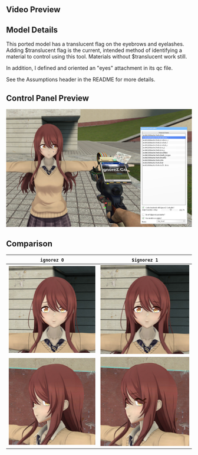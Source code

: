 ## Video Preview

[](https://github.com/user-attachments/assets/d9520bc3-2217-42c2-ab03-d89a4ce16e0d)

## Model Details

This ported model has a translucent flag on the eyebrows and eyelashes. Adding $translucent flag is the current, intended method of identifying a material to control using this tool. Materials without $translucent work still.

In addition, I defined and oriented an "eyes" attachment in its qc file. 

See the Assumptions header in the README for more details.

## Control Panel Preview

![](../media/izc-cpanel.png)

## Comparison

`ignorez 0`             |  `$ignorez 1` 
:-------------------------:|:-------------------------:
![](../media/izc-before1.jpg)  |  ![](../media/izc-after1.jpg)
![](../media/izc-before2.jpg)  |  ![](../media/izc-after2.jpg)
